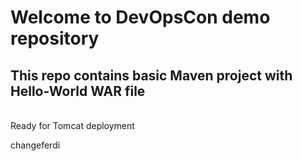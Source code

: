 # Welcome to DevOpsCon demo repository
## This repo contains basic Maven project with Hello-World WAR file 
<BR> Ready for Tomcat deployment 

changeferdi